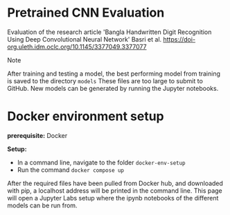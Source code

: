 # Pretrained CNN Evaluation
 Evaluation of the research article 'Bangla Handwritten Digit Recognition Using Deep Convolutional Neural Network' Basri et al. https://doi-org.uleth.idm.oclc.org/10.1145/3377049.3377077

> [!NOTE]
> After training and testing a model, the best performing model from training is saved to the directory ```models``` These files are too large to submit to GitHub. New models can be generated by running the Jupyter notebooks.

# Docker environment setup 
**prerequisite:** Docker

**Setup:** 
- In a command line, navigate to the folder ```docker-env-setup```
- Run the command 
```docker compose up```

After the required files have been pulled from Docker hub, and downloaded with pip, a localhost address will be printed in the command line. This page will open a Jupyter Labs setup where the ipynb notebooks of the different models can be run from. 
